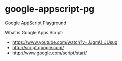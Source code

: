 google-appscript-pg
===================

Google AppScript Playground

What is Google Apps Script:
- https://www.youtube.com/watch?v=JJgmU_JUsug
- http://script.google.com/
- http://www.google.com/script/start/

